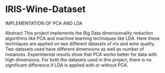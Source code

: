 # IRIS-Wine-Dataset
IMPLEMENTATION OF PCA AND LDA


Abstract
This project implements the Big Data dimensionality reduction algorithms like PCA and
machine learning techniques like LDA. Here these techniques are applied on two different datasets
of iris and wine quality. Two datasets used have different dimensions as well as number of
instances. Experimental results show that PCA works better for data with high dimensions. For
both the datasets used in this project, there is no significant difference if LDA is applied with or
without PCA.
